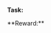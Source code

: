 <script src="https://cdnjs.cloudflare.com/ajax/libs/jquery/3.5.1/jquery.min.js"></script>
<script src="./detail.js"></script>

**Task:** 

<div id="bounty-info-name"></div>
**Reward:**

<div id="bounty-info-reward"></div>
